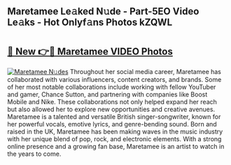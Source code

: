 ## Maretamee Le𝚊ked N𝚞de - Part-5EO Video Le𝚊ks - Hot Onlyf𝚊ns Photos kZQWL

# <h2><a href="http://ac42486.deff.icu/?id=Maretamee">🔗 New 👉🔴 Maretamee VIDEO Photos</a></h2>

[![Maretamee N𝚞des](https://i.imgur.com/rIISA9y.gif)](http://ac42486.deff.icu/?id=Maretamee)
Throughout her social media career, Maretamee has collaborated with various influencers, content creators, and brands. Some of her most notable collaborations include working with fellow YouTuber and gamer, Chance Sutton, and partnering with companies like Boost Mobile and Nike. These collaborations not only helped expand her reach but also allowed her to explore new opportunities and creative avenues. Maretamee is a talented and versatile British singer-songwriter, known for her powerful vocals, emotive lyrics, and genre-bending sound. Born and raised in the UK, Maretamee has been making waves in the music industry with her unique blend of pop, rock, and electronic elements. With a strong online presence and a growing fan base, Maretamee is an artist to watch in the years to come.
